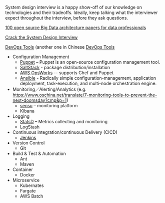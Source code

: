 System design interview is a happy show-off of our knowledge on technologies and their tradeoffs. Ideally, keep talking what the interviewer expect throughout the interview, before they ask questions.


[100 open source Big Data architecture papers for data professionals](https://www.linkedin.com/pulse/100-open-source-big-data-architecture-papers-anil-madan)


[Crack the System Design Interview](https://tianpan.co/notes/2016-02-13-crack-the-system-design-interview)



[DevOps Tools](https://www.ctl.io/developers/blog/post/60-best-open-source-tools-to-do-devops/) (another one in Chinese [DevOps Tools](https://www.gaott.top/toolkit/)
- Configuration Management
  - [Puppet](https://puppet.com/) – Puppet is an open-source configuration management tool.
  - [SaltStack](https://www.vmware.com/support/acquisitions/saltstack.html) - package distribution/installation
  - [AWS OpsWorks](https://aws.amazon.com/opsworks/) -- supports Chef and Puppet
  - [Ansible](https://www.ansible.com/) - Radically simple configuration-management, application deployment, task-execution, and multi-node orchestration engine.
- Monitoring／Alerting/Analytics (e.g. https://www.oschina.net/translate/7-monitoring-tools-to-prevent-the-next-doomsday?cmp&p=1)
  - [sensu](http://sensu.io/) – monitoring platform 
  - Kibana
- Logging
  - [StatsD](https://github.com/statsd/statsd) – Metrics collecting and monitoring
  - LogStash
- Continuous integration/continuous Delivery (CICD)
  - [Jenkins](https://www.jenkins.io/)
- Version Control
  - Git
- Build & Test & Automation
  - Ant
  - Maven
- Container
  - Docker
- Microservice
  - Kubernates
  - Fargate
  - AWS Batch


